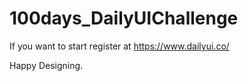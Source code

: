 # 100days_DailyUIChallenge

If you want to start register at https://www.dailyui.co/ 

Happy Designing.
